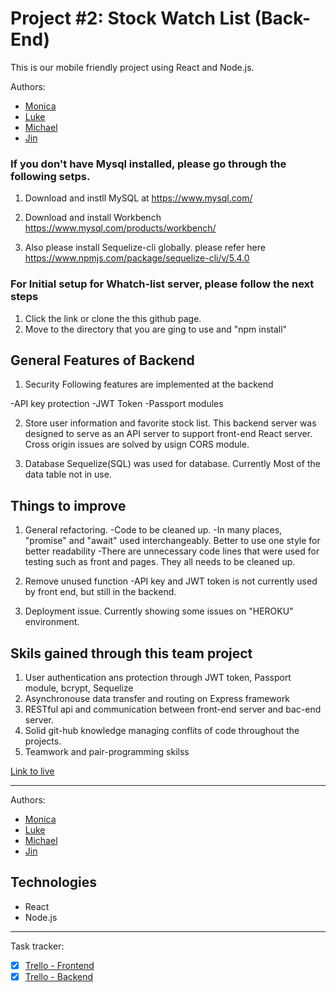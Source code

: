 

# Project #2: Stock Watch List (Back-End)
This is our mobile friendly project using React and Node.js.

Authors:
* [Monica](https://github.com/monicamendesmontanha)
* [Luke](https://github.com/LukeAnton)
* [Michael](https://github.com/Michaelfov)
* [Jin](https://github.com/edgarjin88)




### If you don't have Mysql installed, please go through the following setps. 

1. Download and instll MySQL at https://www.mysql.com/

2. Download and install Workbench https://www.mysql.com/products/workbench/

3. Also please install Sequelize-cli globally. please refer here https://www.npmjs.com/package/sequelize-cli/v/5.4.0


### For Initial setup for Whatch-list server, please follow the next steps

1. Click the link or clone the this github page. 
2. Move to the directory that you are ging to use and "npm install"



## General Features of Backend 

1. Security
Following features are implemented at the backend 

-API key protection
-JWT Token
-Passport modules 

2. Store user information and favorite stock list. 
This backend server was designed to serve as an API server to support front-end React server.
Cross origin issues are solved by usign CORS module. 


3. Database
Sequelize(SQL) was used for database. 
Currently Most of the data table not in use. 



## Things to improve

1. General refactoring. 
-Code to be cleaned up.
-In many places, "promise" and "await" used interchangeably. Better to use one style for better readability
-There are unnecessary code lines that were used for testing such as front and pages. They all needs to be cleaned up. 

2. Remove unused function 
-API key and JWT token is not currently used by front end, but still in the backend. 

3. Deployment issue. 
Currently showing some issues on "HEROKU" environment. 



## Skils gained through this team project
1. User authentication ans protection through JWT token, Passport module, bcrypt, Sequelize
2. Asynchronouse data transfer and routing on Express framework 
3. RESTful api and communication between front-end server and bac-end server. 
4. Solid git-hub knowledge managing conflits of code throughout the projects. 
5. Teamwork and pair-programming skilss 


[Link to live](https://monicamendesmontanha.github.io/watchlist-stocks-client)


---
Authors:
* [Monica](https://github.com/monicamendesmontanha)
* [Luke](https://github.com/LukeAnton)
* [Michael](https://github.com/Michaelfov)
* [Jin](https://github.com/edgarjin88)


## Technologies

* React
* Node.js
---

Task tracker:
- [x] [Trello - Frontend](https://trello.com/b/DO7AKhNq/watchlist-stocks-frontend)
- [x] [Trello - Backend](https://trello.com/b/TlYUzceT/watchlist-stocks-backend)
